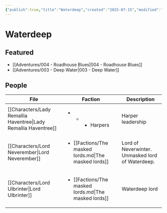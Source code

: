 ```yaml
---
{"publish":true,"title":"Waterdeep","created":"2025-07-15","modified":"2025-07-20T15:40:10.134+02:00","published":"2025-07-15","cssclasses":""}
---
```


# Waterdeep

## Featured
- [[Adventures/004 - Roadhouse Blues\|004 - Roadhouse Blues]]
- [[Adventures/003 - Deep Water\|003 - Deep Water]]

## People
| File                                                                       | Faction                                                                       | Description                                      |
| -------------------------------------------------------------------------- | ----------------------------------------------------------------------------- | ------------------------------------------------ |
| [[Characters/Lady Remallia Haventree\|Lady Remallia Haventree]] | <ul><li><ul><li><ul><li>Harpers</li></ul></li></ul></li></ul>                 | Harper leadership                                |
| [[Characters/Lord Neverember\|Lord Neverember]]                 | <ul><li>[[Factions/The masked lords.md\\|The masked lords]]</li></ul> | Lord of Neverwinter. Unmasked lord of Waterdeep. |
| [[Characters/Lord Ulbrinter\|Lord Ulbrinter]]                   | <ul><li>[[Factions/The masked lords.md\\|The masked lords]]</li></ul> | Waterdeep lord                                   |

